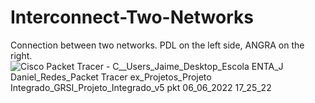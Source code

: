 # Interconnect-Two-Networks
Connection between two networks. 
PDL on the left side, ANGRA on the right.
![Cisco Packet Tracer - C__Users_Jaime_Desktop_Escola ENTA_J Daniel_Redes_Packet Tracer ex_Projetos_Projeto Integrado_GRSI_Projeto_Integrado_v5 pkt 06_06_2022 17_25_22](https://user-images.githubusercontent.com/98746109/172213311-e09a0c2d-caf1-45ef-9d66-6e840da4f57e.png)
